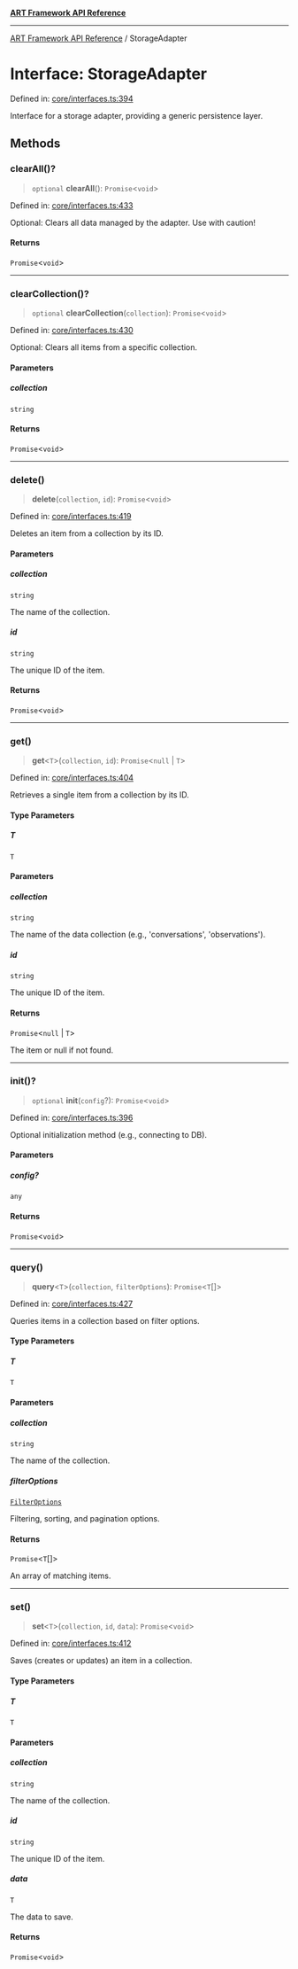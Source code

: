 [**ART Framework API Reference**](../README.md)

***

[ART Framework API Reference](../README.md) / StorageAdapter

# Interface: StorageAdapter

Defined in: [core/interfaces.ts:394](https://github.com/hashangit/ART/blob/0d5679913e70f07ec60f00c1f87b53a5f0bf6ddf/src/core/interfaces.ts#L394)

Interface for a storage adapter, providing a generic persistence layer.

## Methods

### clearAll()?

> `optional` **clearAll**(): `Promise`\<`void`\>

Defined in: [core/interfaces.ts:433](https://github.com/hashangit/ART/blob/0d5679913e70f07ec60f00c1f87b53a5f0bf6ddf/src/core/interfaces.ts#L433)

Optional: Clears all data managed by the adapter. Use with caution!

#### Returns

`Promise`\<`void`\>

***

### clearCollection()?

> `optional` **clearCollection**(`collection`): `Promise`\<`void`\>

Defined in: [core/interfaces.ts:430](https://github.com/hashangit/ART/blob/0d5679913e70f07ec60f00c1f87b53a5f0bf6ddf/src/core/interfaces.ts#L430)

Optional: Clears all items from a specific collection.

#### Parameters

##### collection

`string`

#### Returns

`Promise`\<`void`\>

***

### delete()

> **delete**(`collection`, `id`): `Promise`\<`void`\>

Defined in: [core/interfaces.ts:419](https://github.com/hashangit/ART/blob/0d5679913e70f07ec60f00c1f87b53a5f0bf6ddf/src/core/interfaces.ts#L419)

Deletes an item from a collection by its ID.

#### Parameters

##### collection

`string`

The name of the collection.

##### id

`string`

The unique ID of the item.

#### Returns

`Promise`\<`void`\>

***

### get()

> **get**\<`T`\>(`collection`, `id`): `Promise`\<`null` \| `T`\>

Defined in: [core/interfaces.ts:404](https://github.com/hashangit/ART/blob/0d5679913e70f07ec60f00c1f87b53a5f0bf6ddf/src/core/interfaces.ts#L404)

Retrieves a single item from a collection by its ID.

#### Type Parameters

##### T

`T`

#### Parameters

##### collection

`string`

The name of the data collection (e.g., 'conversations', 'observations').

##### id

`string`

The unique ID of the item.

#### Returns

`Promise`\<`null` \| `T`\>

The item or null if not found.

***

### init()?

> `optional` **init**(`config`?): `Promise`\<`void`\>

Defined in: [core/interfaces.ts:396](https://github.com/hashangit/ART/blob/0d5679913e70f07ec60f00c1f87b53a5f0bf6ddf/src/core/interfaces.ts#L396)

Optional initialization method (e.g., connecting to DB).

#### Parameters

##### config?

`any`

#### Returns

`Promise`\<`void`\>

***

### query()

> **query**\<`T`\>(`collection`, `filterOptions`): `Promise`\<`T`[]\>

Defined in: [core/interfaces.ts:427](https://github.com/hashangit/ART/blob/0d5679913e70f07ec60f00c1f87b53a5f0bf6ddf/src/core/interfaces.ts#L427)

Queries items in a collection based on filter options.

#### Type Parameters

##### T

`T`

#### Parameters

##### collection

`string`

The name of the collection.

##### filterOptions

[`FilterOptions`](FilterOptions.md)

Filtering, sorting, and pagination options.

#### Returns

`Promise`\<`T`[]\>

An array of matching items.

***

### set()

> **set**\<`T`\>(`collection`, `id`, `data`): `Promise`\<`void`\>

Defined in: [core/interfaces.ts:412](https://github.com/hashangit/ART/blob/0d5679913e70f07ec60f00c1f87b53a5f0bf6ddf/src/core/interfaces.ts#L412)

Saves (creates or updates) an item in a collection.

#### Type Parameters

##### T

`T`

#### Parameters

##### collection

`string`

The name of the collection.

##### id

`string`

The unique ID of the item.

##### data

`T`

The data to save.

#### Returns

`Promise`\<`void`\>

